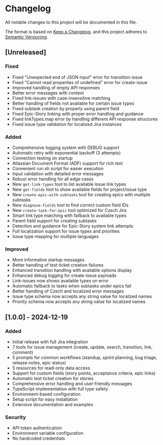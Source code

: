 # Changelog

All notable changes to this project will be documented in this file.

The format is based on [Keep a Changelog](https://keepachangelog.com/en/1.0.0/),
and this project adheres to [Semantic Versioning](https://semver.org/spec/v2.0.0.html).

## [Unreleased]

### Fixed
- Fixed "Unexpected end of JSON input" error for transition-issue
- Fixed "Cannot read properties of undefined" error for create-issue
- Improved handling of empty API responses
- Better error messages with context
- Fixed link-issues with case-insensitive matching
- Better handling of fields not available for certain issue types
- Fixed subtask creation by properly using parent field
- Fixed Epic-Story linking with proper error handling and guidance
- Fixed linkTypes.map error by handling different API response structures
- Fixed issue type validation for localized Jira instances

### Added
- Comprehensive logging system with DEBUG support
- Automatic retry with exponential backoff (3 attempts)
- Connection testing on startup
- Atlassian Document Format (ADF) support for rich text
- Convenient run.sh script for easier execution
- Input validation with detailed error messages
- Robust error handling for all edge cases
- New `get-link-types` tool to list available issue link types
- New `get-fields` tool to show available fields for project/issue type
- New `create-epic-with-subtasks` tool for creating epics with multiple subtasks
- New `diagnose-fields` tool to find correct custom field IDs
- New `create-task-for-epic` tool optimized for Czech Jira
- Smart link type matching with fallback to available types
- Parent field support for creating subtasks
- Detection and guidance for Epic-Story system link attempts
- Full localization support for issue types and priorities
- Issue type mapping for multiple languages

### Improved
- More informative startup messages
- Better handling of test ticket creation failures
- Enhanced transition handling with available options display
- Enhanced debug logging for create-issue payloads
- Link-issues now shows available types on error
- Automatic fallback to tasks when subtasks under epics fail
- Better handling of Czech and localized error messages
- Issue type schema now accepts any string value for localized names
- Priority schema now accepts any string value for localized names

## [1.0.0] - 2024-12-19

### Added
- Initial release with full Jira integration
- 7 tools for issue management (create, update, search, transition, link, comment)
- 5 prompts for common workflows (standup, sprint planning, bug triage, release notes, epic status)
- 5 resources for read-only data access
- Support for custom fields (story points, acceptance criteria, epic links)
- Automatic test ticket creation for stories
- Comprehensive error handling and user-friendly messages
- TypeScript implementation with full type safety
- Environment-based configuration
- Setup script for easy installation
- Extensive documentation and examples

### Security
- API token authentication
- Environment variable configuration
- No hardcoded credentials